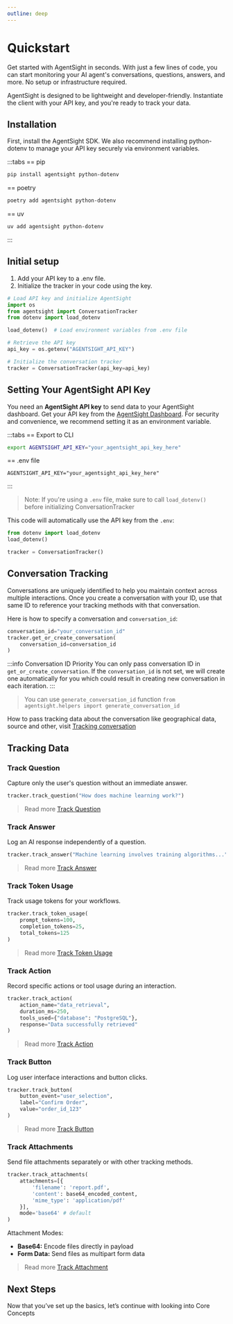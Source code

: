```yaml
---
outline: deep
---
```


# Quickstart
Get started with AgentSight in seconds. With just a few lines of code, you can start monitoring your AI agent's conversations, questions, answers, and more. No setup or infrastructure required.

AgentSight is designed to be lightweight and developer-friendly. Instantiate the client with your API key, and you're ready to track your data.

## Installation
First, install the AgentSight SDK. We also recommend installing python-dotenv to manage your API key securely via environment variables.

:::tabs
== pip
```bash
pip install agentsight python-dotenv
```
== poetry
```bash
poetry add agentsight python-dotenv
```
== uv
```bash
uv add agentsight python-dotenv
```
:::

## Initial setup
1. Add your API key to a .env file.
2. Initialize the tracker in your code using the key.

```python
# Load API key and initialize AgentSight
import os
from agentsight import ConversationTracker
from dotenv import load_dotenv

load_dotenv()  # Load environment variables from .env file

# Retrieve the API key
api_key = os.getenv("AGENTSIGHT_API_KEY")

# Initialize the conversation tracker
tracker = ConversationTracker(api_key=api_key)
```

## Setting Your AgentSight API Key
You need an **AgentSight API key** to send data to your AgentSight dashboard.
Get your API key from the [AgentSight Dashboard](https://app.agentsight.io/).
For security and convenience, we recommend setting it as an environment variable.

:::tabs
== Export to CLI
```bash
export AGENTSIGHT_API_KEY="your_agentsight_api_key_here"
```
== .env file
```
AGENTSIGHT_API_KEY="your_agentsight_api_key_here"
```
:::

> Note: If you're using a `.env` file, make sure to call `load_dotenv()` before initializing ConversationTracker

This code will automatically use the API key from the `.env`:
```python
from dotenv import load_dotenv
load_dotenv()

tracker = ConversationTracker()
```

## Conversation Tracking
Conversations are uniquely identified to help you maintain context across multiple interactions. Once you create a conversation with your ID, use that same ID to reference your tracking methods with that conversation.

Here is how to specify a conversation and `conversation_id`:
```python
conversation_id="your_conversation_id"
tracker.get_or_create_conversation(
    conversation_id=conversation_id
)
```

:::info Conversation ID Priority
You can only pass conversation ID in `get_or_create_conversation`. If the `conversation_id` is not set, we will create one automatically for you which could result in creating new conversation in each iteration.
:::

> You can use `generate_conversation_id` function `from agentsight.helpers import generate_conversation_id`

How to pass tracking data about the conversation like geographical data, source and other, visit [Tracking conversation](../tracking/track-conversations.md)

## Tracking Data

### Track Question
Capture only the user's question without an immediate answer.

```python
tracker.track_question("How does machine learning work?")
```

> Read more [Track Question](../tracking/track-question.md)

### Track Answer
Log an AI response independently of a question.
```python
tracker.track_answer("Machine learning involves training algorithms...")
```

> Read more [Track Answer](../tracking/track-answer.md)

### Track Token Usage
Track usage tokens for your workflows.

```python
tracker.track_token_usage(
    prompt_tokens=100,
    completion_tokens=25,
    total_tokens=125
)
```

> Read more [Track Token Usage](../tracking/track-tokens.md)

### Track Action
Record specific actions or tool usage during an interaction.

```python
tracker.track_action(
    action_name="data_retrieval",
    duration_ms=250,
    tools_used={"database": "PostgreSQL"},
    response="Data successfully retrieved"
)
```

> Read more [Track Action](../tracking/track-actions.md)

### Track Button
Log user interface interactions and button clicks.

```python
tracker.track_button(
    button_event="user_selection",
    label="Confirm Order",
    value="order_id_123"
)
```

> Read more [Track Button](../tracking/track-buttons.md)

### Track Attachments
Send file attachments separately or with other tracking methods.

```python
tracker.track_attachments(
    attachments=[{
        'filename': 'report.pdf',
        'content': base64_encoded_content,
        'mime_type': 'application/pdf'
    }],
    mode='base64' # default
)
```

Attachment Modes:
- **Base64:** Encode files directly in payload
- **Form Data:** Send files as multipart form data

> Read more [Track Attachment](../tracking/track-attachments.md)

## Next Steps
Now that you’ve set up the basics, let’s continue with looking into Core Concepts
<!-- ## Next Steps
Now that you’ve set up the basics, let’s look at how to fully leverage AgentSight’s capabilities: 
<div class="feature-grid">
  <div class="feature-card">
    <div class="feature-icon">🔧</div>
    <h3 class="feature-title">Integrations</h3>
    <p class="feature-description">
      See how AgentSight automatically instruments popular LLM and agent frameworks.
    </p>
  </div>
  
  <div class="feature-card">
    <div class="feature-icon">📖</div>
    <h3 class="feature-title">Examples</h3>
    <p class="feature-description">
      Explore detailed examples for various use cases and integrations.
    </p>
  </div>
  
  <div class="feature-card">
    <div class="feature-icon">📚</div>
    <h3 class="feature-title">SDK Reference</h3>
    <p class="feature-description">
      Dive deeper into the AgentSight SDK capabilities and API.
    </p>
  </div>
  
  <div class="feature-card">
    <div class="feature-icon">🎯</div>
    <h3 class="feature-title">Trace Decorator</h3>
    <p class="feature-description">
      Learn how to group operations and create custom traces using the @trace decorator.
    </p>
  </div>
</div> -->
